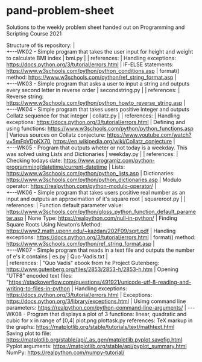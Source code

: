 # pand-problem-sheet
Solutions to the weekly problem sheet handed out on Programming and Scripting Course 2021

Structure of tis repository:
|   
+---WK02 - Simple program that takes the user input for height and weight to calculate BMI index
|       bmi.py
|
|  references:
|  Handling exceptions: https://docs.python.org/3/tutorial/errors.html
|  IF-ELSE statements: https://www.w3schools.com/python/python_conditions.asp
|  format() method: https://www.w3schools.com/python/ref_string_format.asp
|       
+---WK03 - Simple program that asks a user to input a string and outputs every second letter in reverse order
|       secondstring.py
|
|  references:
|  Reverse string: https://www.w3schools.com/python/python_howto_reverse_string.asp
|       
+---WK04 - Simple program that takes users positive integer and outputs Collatz sequence for that integer
|       collatz.py
|
|  references:
|  Handling exceptions: https://docs.python.org/3/tutorial/errors.html
|  Defining and using functions: https://www.w3schools.com/python/python_functions.asp
|  Various sources on Collatz conjecture: https://www.youtube.com/watch?v=5mFpVDpKX70, https://en.wikipedia.org/wiki/Collatz_conjecture
|       
+---WK05 - Program that outputs wheter or not today is a weekday. This was solved using Lists and Dictionaries
|       weekday.py
|
|  references:
|  Checking todays date: https://www.programiz.com/python-programming/datetime/current-datetime
|  Lists: https://www.w3schools.com/python/python_lists.asp
|  Dictionaries: https://www.w3schools.com/python/python_dictionaries.asp
|  Modulo operator: https://realpython.com/python-modulo-operator/
|       
+---WK06 - Simple program that takes users positive real number as an input and outputs an approximation of it's square root
|       squareroot.py
|
|  references:
|  Function default parameter value: https://www.w3schools.com/python/gloss_python_function_default_parameter.asp
|  None Type: https://realpython.com/null-in-python/
|  Finding Square Roots Using Newton’s Method: https://www2.math.upenn.edu/~kazdan/202F09/sqrt.pdf
|  Handling exceptions: https://docs.python.org/3/tutorial/errors.html
|  format() method: https://www.w3schools.com/python/ref_string_format.asp
|       
+---WK07 - Simple program that reads in a text file and outputs the number of e's it contains
|       es.py
|       Quo-Vadis.txt
|       
|  references:
|  "Quo Vadis" ebook from he Project Gutenberg: https://www.gutenberg.org/files/2853/2853-h/2853-h.htm
|  Opening "UTF8" encoded text files: "https://stackoverflow.com/questions/491921/unicode-utf-8-reading-and-writing-to-files-in-python
|  Handling exceptions: https://docs.python.org/3/tutorial/errors.html
|  Exceptions: https://docs.python.org/3/library/exceptions.html
|  Usimg command line parameters: https://realpython.com/python-command-line-arguments/
|
\---WK08 - Program that displays a plot of 3 functions: linear, quadratic and cubic for x in range of [0,4]
        plot.png
        plottask.py
  references:
  TeX markup in the graphs: https://matplotlib.org/stable/tutorials/text/mathtext.html        
  Saving plot to file: https://matplotlib.org/stable/api/_as_gen/matplotlib.pyplot.savefig.html
  Pyplot arguments: https://matplotlib.org/stable/api/pyplot_summary.html
  NumPy: https://realpython.com/numpy-tutorial/